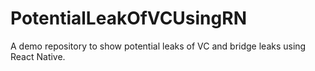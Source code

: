 # PotentialLeakOfVCUsingRN
A demo repository to show potential leaks of VC and bridge leaks using React Native. 
